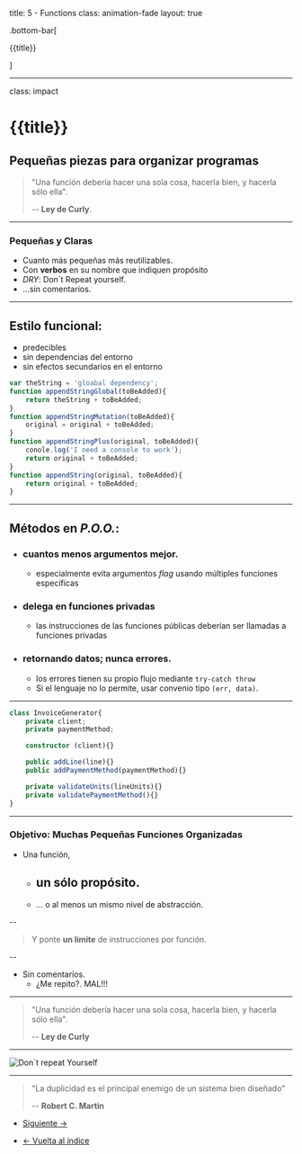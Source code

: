 title: 5 - Functions
class: animation-fade
layout: true

.bottom-bar[

{{title}}

]

---

class: impact

# {{title}}

## Pequeñas piezas para organizar programas

> "Una función debería hacer una sola cosa, hacerla bien, y hacerla sólo ella".
>
> -- **Ley de Curly**.

---

### Pequeñas y Claras

- Cuanto más pequeñas más reutilizables.
- Con **verbos** en su nombre que indiquen propósito
- _DRY_: Don´t Repeat yourself.
- ...sin comentarios.

---

## Estilo funcional:

- predecibles
- sin dependencias del entorno
- sin efectos secundarios en el entorno

```javascript
var theString = 'gloabal dependency';
function appendStringGlobal(toBeAdded){
    return theString + toBeAdded;
}
function appendStringMutation(toBeAdded){
    original = original + toBeAdded;
}
function appendStringPlus(original, toBeAdded){
    conole.log('I need a console to work');
    return original + toBeAdded;
}
function appendString(original, toBeAdded){
    return original + toBeAdded;
}
```


---

## Métodos en _P.O.O._:

- ### cuantos menos argumentos mejor.

    - especialmente evita argumentos _flag_ usando múltiples funciones específicas

- ### delega en funciones privadas

    - las instrucciones de las funciones públicas deberían ser llamadas a funciones privadas

- ### retornando datos; nunca errores.

    - los errores tienen su propio flujo mediante `try-catch throw`
    - Si el lenguaje no lo permite, usar convenio tipo `(err, data)`.
---

```typescript
class InvoiceGenerator{
    private client;
    private paymentMethod;

    constructor (client){}

    public addLine(line){}
    public addPaymentMethod(paymentMethod){}

    private validateUnits(lineUnits){}
    private validatePaymentMethod(){}
}
```

---

### Objetivo: Muchas Pequeñas Funciones Organizadas

- Una función,

    - ## un sólo propósito.

    - ... o al menos un mismo nivel de abstracción.

--

> Y ponte **un límite** de instrucciones por función.

--

- Sin comentarios.
  - ¿Me repito?. MAL!!!

---

> "Una función debería hacer una sola cosa, hacerla bien, y hacerla sólo ella".
>
> -- **Ley de Curly**

---

![Don´t repeat Yourself](./assets/dry.jpg)

---

> "La duplicidad es el principal enemigo de un sistema bien diseñado"
>
> -- **Robert C. Martin**

- [Siguiente ->](./6-data.html)

- [<- Vuelta al índice ](./)
